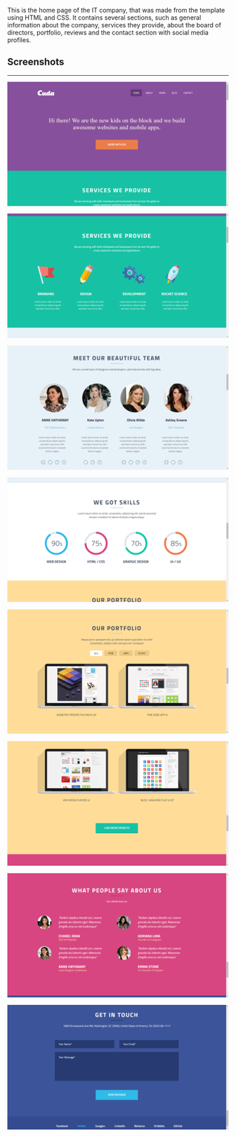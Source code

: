 This is the home page of the IT company, that was made from the template using HTML and CSS.
It contains several sections, such as general information about the company, services they provide, about the board of directors, portfolio, reviews and the contact section with social media profiles.



## Screenshots
---
![Screenshot1](./assets/img/screenshots/1.png)

![Screenshot2](./assets/img/screenshots/2.png)

![Screenshot3](./assets/img/screenshots/3.png)

![Screenshot4](./assets/img/screenshots/4.png)

![Screenshot5](./assets/img/screenshots/5.png)

![Screenshot6](./assets/img/screenshots/6.png)

![Screenshot7](./assets/img/screenshots/7.png)

![Screenshot8](./assets/img/screenshots/8.png)

